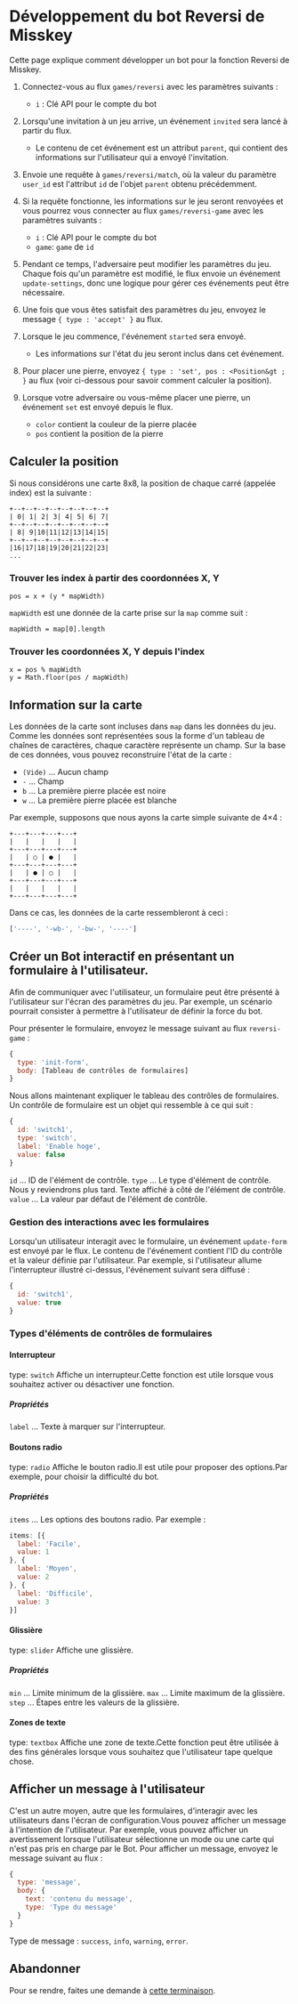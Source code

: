 # Développement du bot Reversi de Misskey
Cette page explique comment développer un bot pour la fonction Reversi de Misskey.

1. Connectez-vous au flux `games/reversi` avec les paramètres suivants :
    * `i` : Clé API pour le compte du bot

2. Lorsqu'une invitation à un jeu arrive, un événement `invited` sera lancé à partir du flux.
    * Le contenu de cet événement est un attribut `parent`, qui contient des informations sur l'utilisateur qui a envoyé l'invitation.

3. Envoie une requête à `games/reversi/match`, où la valeur du paramètre `user_id` est l'attribut `id` de l'objet `parent` obtenu précédemment.

4. Si la requête fonctionne, les informations sur le jeu seront renvoyées et vous pourrez vous connecter au flux `games/reversi-game` avec les paramètres suivants :
    * `i` : Clé API pour le compte du bot
    * `game`: `game` de `id`

5. Pendant ce temps, l'adversaire peut modifier les paramètres du jeu. Chaque fois qu'un paramètre est modifié, le flux envoie un événement `update-settings`, donc une logique pour gérer ces événements peut être nécessaire.

6. Une fois que vous êtes satisfait des paramètres du jeu, envoyez le message `{ type : 'accept' }` au flux.

7. Lorsque le jeu commence, l'événement `started` sera envoyé.
    * Les informations sur l'état du jeu seront inclus dans cet événement.

8. Pour placer une pierre, envoyez `{ type : 'set', pos : <Position&gt ; }` au flux (voir ci-dessous pour savoir comment calculer la position).

9. Lorsque votre adversaire ou vous-même placer une pierre, un événement `set` est envoyé depuis le flux.
    * `color` contient la couleur de la pierre placée
    * `pos` contient la position de la pierre

## Calculer la position
Si nous considérons une carte 8x8, la position de chaque carré (appelée index) est la suivante :
```
+--+--+--+--+--+--+--+--+
| 0| 1| 2| 3| 4| 5| 6| 7|
+--+--+--+--+--+--+--+--+
| 8| 9|10|11|12|13|14|15|
+--+--+--+--+--+--+--+--+
|16|17|18|19|20|21|22|23|
...
```

### Trouver les index à partir des coordonnées X, Y
```
pos = x + (y * mapWidth)
```
`mapWidth` est une donnée de la carte prise sur la `map` comme suit :
```
mapWidth = map[0].length
```

### Trouver les coordonnées X, Y depuis l'index
```
x = pos % mapWidth
y = Math.floor(pos / mapWidth)
```

## Information sur la carte
Les données de la carte sont incluses dans `map` dans les données du jeu. Comme les données sont représentées sous la forme d'un tableau de chaînes de caractères, chaque caractère représente un champ. Sur la base de ces données, vous pouvez reconstruire l'état de la carte :
* `(Vide)` ... Aucun champ
* `-` ... Champ
* `b` ... La première pierre placée est noire
* `w` ... La première pierre placée est blanche

Par exemple, supposons que nous ayons la carte simple suivante de 4×4 :
```text
+---+---+---+---+
|   |   |   |   |
+---+---+---+---+
|   | ○ | ● |   |
+---+---+---+---+
|   | ● | ○ |   |
+---+---+---+---+
|   |   |   |   |
+---+---+---+---+
```

Dans ce cas, les données de la carte ressembleront à ceci :
```javascript
['----', '-wb-', '-bw-', '----']
```

## Créer un Bot interactif en présentant un formulaire à l'utilisateur.
Afin de communiquer avec l'utilisateur, un formulaire peut être présenté à l'utilisateur sur l'écran des paramètres du jeu. Par exemple, un scénario pourrait consister à permettre à l'utilisateur de définir la force du bot.

Pour présenter le formulaire, envoyez le message suivant au flux `reversi-game` :
```javascript
{
  type: 'init-form',
  body: [Tableau de contrôles de formulaires]
}
```

Nous allons maintenant expliquer le tableau des contrôles de formulaires. Un contrôle de formulaire est un objet qui ressemble à ce qui suit :
```javascript
{
  id: 'switch1',
  type: 'switch',
  label: 'Enable hoge',
  value: false
}
```
`id` ... ID de l'élément de contrôle. `type` ... Le type d'élément de contrôle. Nous y reviendrons plus tard.  Texte affiché à côté de l'élément de contrôle. `value` ... La valeur par défaut de l'élément de contrôle.

### Gestion des interactions avec les formulaires
Lorsqu'un utilisateur interagit avec le formulaire, un événement `update-form` est envoyé par le flux. Le contenu de l'événement contient l'ID du contrôle et la valeur définie par l'utilisateur. Par exemple, si l'utilisateur allume l'interrupteur illustré ci-dessus, l'événement suivant sera diffusé :
```javascript
{
  id: 'switch1',
  value: true
}
```

### Types d'éléments de contrôles de formulaires
#### Interrupteur
type: `switch` Affiche un interrupteur.Cette fonction est utile lorsque vous souhaitez activer ou désactiver une fonction.

##### Propriétés
`label` ... Texte à marquer sur l'interrupteur.

#### Boutons radio
type: `radio` Affiche le bouton radio.Il est utile pour proposer des options.Par exemple, pour choisir la difficulté du bot.

##### Propriétés
`items` ... Les options des boutons radio. Par exemple :
```javascript
items: [{
  label: 'Facile',
  value: 1
}, {
  label: 'Moyen',
  value: 2
}, {
  label: 'Difficile',
  value: 3
}]
```

#### Glissière
type: `slider` Affiche une glissière.

##### Propriétés
`min` ... Limite minimum de la glissière. `max` ... Limite maximum de la glissière. `step` ... Étapes entre les valeurs de la glissière.

#### Zones de texte
type: `textbox` Affiche une zone de texte.Cette fonction peut être utilisée à des fins générales lorsque vous souhaitez que l'utilisateur tape quelque chose.

## Afficher un message à l'utilisateur
C'est un autre moyen, autre que les formulaires, d'interagir avec les utilisateurs dans l'écran de configuration.Vous pouvez afficher un message à l'intention de l'utilisateur. Par exemple, vous pouvez afficher un avertissement lorsque l'utilisateur sélectionne un mode ou une carte qui n'est pas pris en charge par le Bot. Pour afficher un message, envoyez le message suivant au flux :
```javascript
{
  type: 'message',
  body: {
    text: 'contenu du message',
    type: 'Type du message'
  }
}
```
Type de message : `success`, `info`, `warning`, `error`.

## Abandonner
Pour se rendre, faites une demande à <a href="./api/endpoints/games/reversi/games/surrender">cette terminaison</a>.
